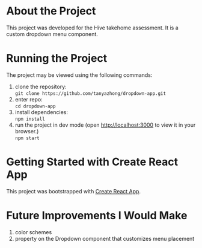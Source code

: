 # About the Project
This project was developed for the Hive takehome assessment. It is a custom dropdown menu component.

# Running the Project

The project may be viewed using the following commands:
1. clone the repository:       
    `git clone https://github.com/tanyazhong/dropdown-app.git`
2. enter repo:     
    `cd dropdown-app`   
4. install dependencies:       
    `npm install`
3. run the project in dev mode (open [http://localhost:3000](http://localhost:3000) to view it in your browser.)       
    `npm start`

# Getting Started with Create React App

This project was bootstrapped with [Create React App](https://github.com/facebook/create-react-app).

# Future Improvements I Would Make 
1. color schemes
2. property on the Dropdown component that customizes menu placement